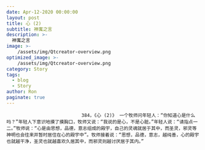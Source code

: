 ```yaml
---
date: Apr-12-2020 00:00:00
layout: post
title: 心 (2)
subtitle: 神寓之言
description: >-
  神寓之言
image: >-
    /assets/img/Qtcreator-overview.png
optimized_image: >-
    /assets/img/Qtcreator-overview.png
category: Story
tags:
  - blog
  - Story
author: Ron
paginate: true
---
```


							　　384，《心 (2)》 一个牧师问年轻人：“你知道心是什么吗？”年轻人下意识地摸了摸胸口，牧师又说：“我说的是心，不是心脏。”年轻人说：“请指点一二。”牧师说：“心是由思想，品德，意志组成的殿宇，自己的灵魂就居于其中，而圣灵，邪灵等神明也会往来并暂时居住在心的殿宇中”。牧师接着说：“思想，品德，意志，越纯善，心的殿宇也就越干净，圣灵也就越喜欢久居其中，而邪灵则越讨厌居于其内。”
							
							
						